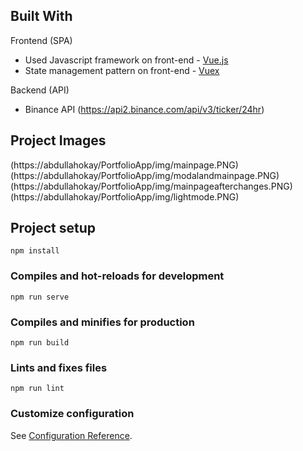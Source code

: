 ## Built With

Frontend (SPA)

- Used Javascript framework on front-end - [Vue.js](https://vuejs.org/)
- State management pattern on front-end - [Vuex](https://vuex.vuejs.org/)

Backend (API)

- Binance API (https://api2.binance.com/api/v3/ticker/24hr)

## Project Images

(https://abdullahokay/PortfolioApp/img/mainpage.PNG)
(https://abdullahokay/PortfolioApp/img/modalandmainpage.PNG)
(https://abdullahokay/PortfolioApp/img/mainpageafterchanges.PNG)
(https://abdullahokay/PortfolioApp/img/lightmode.PNG)

## Project setup
```
npm install
```

### Compiles and hot-reloads for development
```
npm run serve
```

### Compiles and minifies for production
```
npm run build
```

### Lints and fixes files
```
npm run lint
```

### Customize configuration
See [Configuration Reference](https://cli.vuejs.org/config/).
